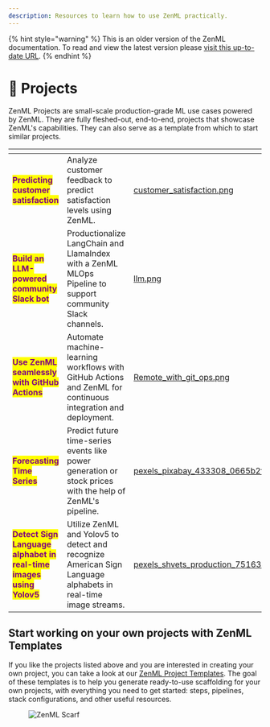 ```yaml
---
description: Resources to learn how to use ZenML practically.
---
```


{% hint style="warning" %}
This is an older version of the ZenML documentation. To read and view the latest version please [visit this up-to-date URL](https://docs.zenml.io).
{% endhint %}


# 🧩 Projects

ZenML Projects are small-scale production-grade ML use cases powered by ZenML. They are fully fleshed-out, end-to-end, projects that showcase ZenML's capabilities. They can also serve as a template from which to start similar projects.

<table data-column-title-hidden data-view="cards">
<thead>
  <tr>
    <th></th>
    <th></th>
    <th data-hidden data-card-cover data-type="files"></th>
    <th data-hidden data-card-target data-type="content-ref"></th>
  </tr>
</thead>
<tbody>
  <tr>
    <td><mark style="color:purple;"><strong>Predicting customer satisfaction</strong></mark></td>
    <td>Analyze customer feedback to predict satisfaction levels using ZenML.</td>
    <td><a href="../.gitbook/assets/customer_satisfaction.jpg">customer_satisfaction.png</a></td>
    <td><a href="https://github.com/zenml-io/zenml-projects/tree/main/customer-satisfaction">https://github.com/zenml-io/zenml-projects/tree/main/customer-satisfaction</a></td>
  </tr>
  <tr>
    <td><mark style="color:purple;"><strong>Build an LLM-powered community Slack bot</strong></mark></td>
    <td>Productionalize LangChain and LlamaIndex with a ZenML MLOps Pipeline to support community Slack channels.</td>
    <td><a href="../.gitbook/assets/llm.png">llm.png</a></td>
    <td><a href="https://github.com/zenml-io/zenml-projects/tree/main/langchain-llamaindex-slackbot">https://github.com/zenml-io/zenml-projects/tree/main/langchain-llamaindex-slackbot</a></td>
  </tr>
  <tr>
    <td><mark style="color:purple;"><strong>Use ZenML seamlessly with GitHub Actions</strong></mark></td>
    <td>Automate machine-learning workflows with GitHub Actions and ZenML for continuous integration and deployment.</td>
    <td><a href="../.gitbook/assets/Remote_with_git_ops.png">Remote_with_git_ops.png</a></td>
    <td><a href="https://github.com/zenml-io/zenml-gitflow">https://github.com/zenml-io/zenml-gitflow</a></td>
  </tr>
  <tr>
    <td><mark style="color:purple;"><strong>Forecasting Time Series</strong></mark></td>
    <td>Predict future time-series events like power generation or stock prices with the help of ZenML's pipeline.</td>
    <td><a href="../.gitbook/assets/pexels_pixabay_433308_0665b2fb5b.webp">pexels_pixabay_433308_0665b2fb5b.webp</a></td>
    <td><a href="https://github.com/zenml-io/zenml-projects/tree/main/time-series-forecast">https://github.com/zenml-io/zenml-projects/tree/main/time-series-forecast</a></td>
  </tr>
  <tr>
    <td><mark style="color:purple;"><strong>Detect Sign Language alphabet in real-time images using Yolov5</strong></mark></td>
    <td>Utilize ZenML and Yolov5 to detect and recognize American Sign Language alphabets in real-time image streams.</td>
    <td><a href="../.gitbook/assets/pexels_shvets_production_7516363_8bec88f86d.webp">pexels_shvets_production_7516363_8bec88f86d.webp</a></td>
    <td><a href="https://github.com/zenml-io/zenml-projects/tree/main/sign-language-detection-yolov5">https://github.com/zenml-io/zenml-projects/tree/main/sign-language-detection-yolov5</a></td>
  </tr>
</tbody>
</table>

## Start working on your own projects with ZenML Templates

If you like the projects listed above and you are interested in creating your own project, you can take a look at our [ZenML Project Templates](https://github.com/zenml-io/zenml-project-templates). The goal of these templates is to help you generate ready-to-use scaffolding for your own projects, with everything you need to get started: steps, pipelines, stack configurations, and other useful resources.

<!-- For scarf -->
<figure><img alt="ZenML Scarf" referrerpolicy="no-referrer-when-downgrade" src="https://static.scarf.sh/a.png?x-pxid=f0b4f458-0a54-4fcd-aa95-d5ee424815bc" /></figure>
